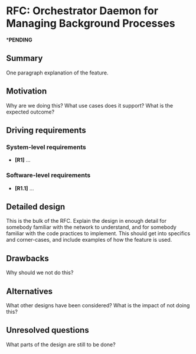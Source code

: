 # RFC: Orchestrator Daemon for Managing Background Processes

***PENDING**

## Summary

One paragraph explanation of the feature.

## Motivation

Why are we doing this? What use cases does it support? What is the expected outcome?

## Driving requirements

### System-level requirements

- **[R1]** ...

### Software-level requirements

- **[R1.1]** ...

## Detailed design

This is the bulk of the RFC. Explain the design in enough detail for somebody familiar with the network to understand, and for somebody familiar with the code practices to implement. This should get into specifics and corner-cases, and include examples of how the feature is used.

## Drawbacks

Why should we not do this?

## Alternatives

What other designs have been considered? What is the impact of not doing this?

## Unresolved questions

What parts of the design are still to be done?
